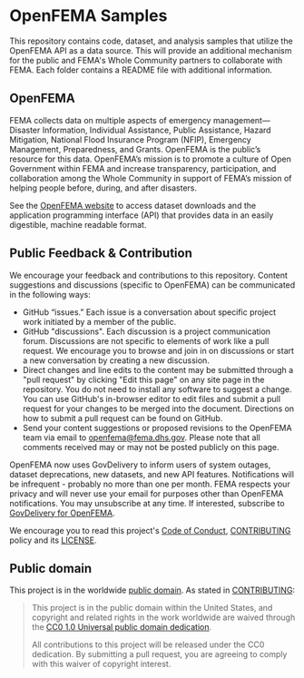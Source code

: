 # OpenFEMA Samples

This repository contains code, dataset, and analysis samples that utilize the OpenFEMA API as a data source. This will provide an additional mechanism for the public and FEMA's Whole Community partners to collaborate with FEMA. Each folder contains a README file with additional information.

## OpenFEMA

FEMA collects data on multiple aspects of emergency management—Disaster Information, Individual Assistance, Public Assistance, Hazard Mitigation, National Flood Insurance Program (NFIP), Emergency Management, Preparedness, and Grants. OpenFEMA is the public’s resource for this data. OpenFEMA’s mission is to promote a culture of Open Government within FEMA and increase transparency, participation, and collaboration among the Whole Community in support of FEMA’s mission of helping people before, during, and after disasters.

See the [OpenFEMA website](https://www.fema.gov/open) to access dataset downloads and the application programming interface (API) that provides data in an easily digestible, machine readable format.

## Public Feedback & Contribution

We encourage your feedback and contributions to this repository. Content suggestions and discussions (specific to OpenFEMA) can be communicated in the following ways:

- GitHub “issues.” Each issue is a conversation about specific project work initiated by a member of the public.
- GitHub "discussions". Each discussion is a project communication forum. Discussions are not specific to elements of work like a pull request. We encourage you to browse and join in on discussions or start a new conversation by creating a new discussion.
- Direct changes and line edits to the content may be submitted through a "pull request" by clicking "Edit this page" on any site page in the repository. You do not need to install any software to suggest a change. You can use GitHub's in-browser editor to edit files and submit a pull request for your changes to be merged into the document. Directions on how to submit a pull request can be found on GitHub. 
- Send your content suggestions or proposed revisions to the OpenFEMA team via email to openfema@fema.dhs.gov. Please note that all comments received may or may not be posted publicly on this page.

OpenFEMA now uses GovDelivery to inform users of system outages, dataset deprecations, new datasets, and new API features. Notifications will be infrequent - probably no more than one per month. FEMA respects your privacy and will never use your email for purposes other than OpenFEMA notifications. You may unsubscribe at any time. If interested, subscribe to [GovDelivery for OpenFEMA](https://public.govdelivery.com/accounts/USDHSFEMA/signup/31270).

We encourage you to read this project's [Code of Conduct](CODE_OF_CONDUCT.md), [CONTRIBUTING](CONTRIBUTING.md) policy and its [LICENSE](LICENSE.md).


## Public domain

This project is in the worldwide [public domain](LICENSE.md). As stated in [CONTRIBUTING](CONTRIBUTING.md):

> This project is in the public domain within the United States, and copyright and related rights in the work worldwide are waived through the [CC0 1.0 Universal public domain dedication](https://creativecommons.org/publicdomain/zero/1.0/).
>
> All contributions to this project will be released under the CC0 dedication. By submitting a pull request, you are agreeing to comply with this waiver of copyright interest.
